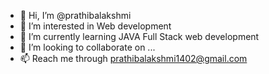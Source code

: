 - 👋 Hi, I’m @prathibalakshmi
- 👀 I’m interested in Web development
- 🌱 I’m currently learning JAVA Full Stack web development
- 💞️ I’m looking to collaborate on ...
- 📫 Reach me through prathibalakshmi1402@gmail.com

<!---
prathibalak/prathibalak is a ✨ special ✨ repository because its `README.md` (this file) appears on your GitHub profile.
You can click the Preview link to take a look at your changes.
--->
